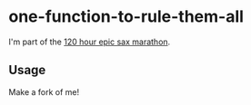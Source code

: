 # one-function-to-rule-them-all

I'm part of the [120 hour epic sax marathon](http://iloveponies.github.com/120-hour-epic-sax-marathon/).

## Usage

Make a fork of me!
